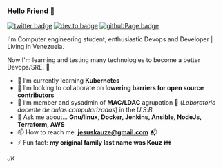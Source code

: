 ###  Hello Friend 👋

[![twitter badge](https://img.shields.io/badge/Twitter-%40J__kauze-blue?style=flat-square&logo=twitter)](https://twitter.com/j_kauze)
[![dev.to badge](https://img.shields.io/badge/dev.to-%40jkauze-ff69b4?style=flat-square&logo=dev.to)](https://dev.to/jkauze)
[![githubPage badge](https://img.shields.io/badge/Page-jkauze-sucess?style=flat-square&logo=github)](http://jesuskauze.mowies.com/)

I'm Computer engineering student, enthusiastic Devops and Developer | Living in Venezuela.  

Now I'm learning and testing many technologies to become a better Devops/SRE. :robot:

- 🌱 I’m currently learning **Kubernetes**
- :busts_in_silhouette: I’m looking to collaborate on **lowering barriers for open source contributors**
- 🤔 I’m member and sysadmin of **MAC/LDAC** agrupation :space_invader: (*Laboratorio docente de aulas computarizadas*) in the *U.S.B.* 
- 💬 Ask me about... **Gnu/linux, Docker, Jenkins, Ansible, NodeJs, Terraform, AWS**
- 📫 How to reach me: **jesuskauze@gmail.com** :mailbox_with_mail:
- ⚡ Fun fact: **my original family last name was Kouz :family:** 

*JK*

